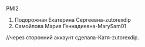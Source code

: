 PMI2
1. Подорожная Екатерина Сергеевна-zutorexdip
2. Самойлова Мария Геннадиевна-MarySam01

//через сторонний аккаунт сделала-Катя-zutorexdip. 